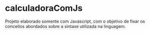 # calculadoraComJs

Projeto elaborado somente com Javascript, com o objetivo de fixar os conceitos abordados sobre a sintaxe utilizada na linguagem.
